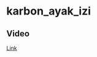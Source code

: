 # karbon_ayak_izi

<h2>
  Video
</h2>  

<a href="https://drive.google.com/file/d/1UBJJd1Tnnj_jTphM_N4d3IejIve0l4XF/view?usp=sharing">Link</a>


<br>
<p align= "center" >
  <img 
       src = "https://github.com/elifbilgep/karbon_ayak_izi/blob/master/assets/Anasayfa.jpg" alt ="">
<br>
  
</p>

<br>
<p align= "center" >
  <img 
       src = https://github.com/elifbilgep/karbon_ayak_izi/blob/master/assets/Giri%C5%9F.jpg" alt ="">
<br>
  
</p>

<br>
<p align= "center" >
  <img 
       src = "https://github.com/elifbilgep/karbon_ayak_izi/blob/master/assets/Kat%20Detay.jpg" alt ="">
<br>
 
</p>

<br>
<p align= "center" >
  <img 
       src = "https://github.com/elifbilgep/karbon_ayak_izi/blob/master/assets/Profil.jpg" alt ="">
<br>

</p>
                                                                                                  
                                                                                                                                                                                       
                                                                                                  
<br>
<p align= "center" >
  <img 
       src = "https://github.com/elifbilgep/karbon_ayak_izi/blob/master/assets/Teslim.jpg" alt ="">
<br>

</p>



